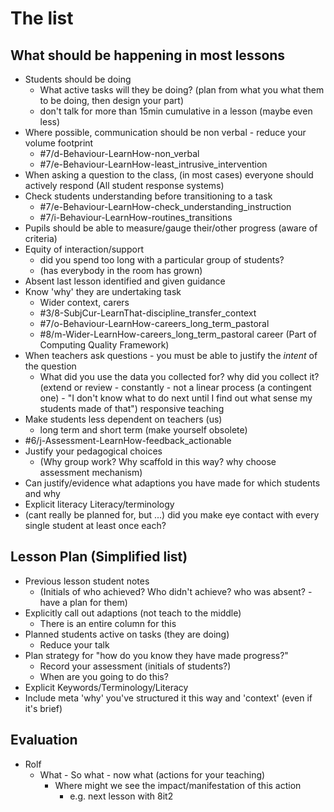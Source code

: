 The list
========

What should be happening in most lessons
----------------------------------------

* Students should be doing
    * What active tasks will they be doing? (plan from what you what them to be doing, then design your part)
    * don't talk for more than 15min cumulative in a lesson (maybe even less)
* Where possible, communication should be non verbal - reduce your volume footprint
    * #7/d-Behaviour-LearnHow-non_verbal 
    * #7/e-Behaviour-LearnHow-least_intrusive_intervention
* When asking a question to the class, (in most cases) everyone should actively respond (All student response systems)
* Check students understanding before transitioning to a task 
    * #7/e-Behaviour-LearnHow-check_understanding_instruction 
    * #7/i-Behaviour-LearnHow-routines_transitions
* Pupils should be able to measure/gauge their/other progress (aware of criteria)
* Equity of interaction/support
    * did you spend too long with a particular group of students?
    * (has everybody in the room has grown)
* Absent last lesson identified and given guidance
* Know 'why' they are undertaking task
    * Wider context, carers
    * #3/8-SubjCur-LearnThat-discipline_transfer_context
    * #7/o-Behaviour-LearnHow-careers_long_term_pastoral
    * #8/m-Wider-LearnHow-careers_long_term_pastoral career (Part of Computing Quality Framework) 
* When teachers ask questions - you must be able to justify the _intent_ of the question
    * What did you use the data you collected for? why did you collect it? (extend or review - constantly - not a linear process (a contingent one) - "I don't know what to do next until I find out what sense my students made of that") responsive teaching
* Make students less dependent on teachers (us)
    * long term and short term (make yourself obsolete)
* #6/j-Assessment-LearnHow-feedback_actionable
* Justify your pedagogical choices
    * (Why group work? Why scaffold in this way? why choose assessment mechanism)
* Can justify/evidence what adaptions you have made for which students and why
* Explicit literacy Literacy/terminology
* (cant really be planned for, but ...) did you make eye contact with every single student at least once each?


Lesson Plan (Simplified list)
-----------
* Previous lesson student notes 
    * (Initials of who achieved? Who didn't achieve? who was absent? - have a plan for them)
* Explicitly call out adaptions (not teach to the middle)
    * There is an entire column for this
* Planned students active on tasks (they are doing)
    * Reduce your talk
* Plan strategy for "how do you know they have made progress?"
    * Record your assessment (initials of students?)
    * When are you going to do this?
* Explicit Keywords/Terminology/Literacy
* Include meta 'why' you've structured it this way and 'context' (even if it's brief)


Evaluation
----------

* Rolf
    * What - So what - now what (actions for your teaching)
        * Where might we see the impact/manifestation of this action
            * e.g. next lesson with 8it2
